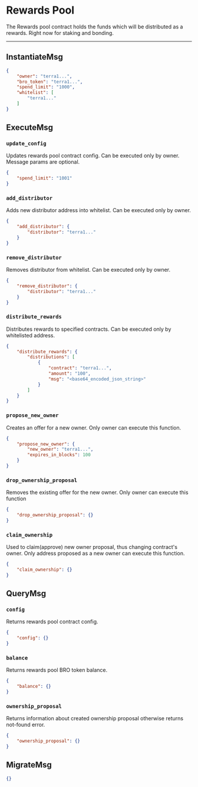 # Rewards Pool

The Rewards pool contract holds the funds which will be distributed as a rewards.
Right now for staking and bonding.

---
## InstantiateMsg

```json
{
    "owner": "terra1...",
    "bro_token": "terra1...",
    "spend_limit": "1000",
    "whitelist": [
        "terra1..."
    ]
}
```

## ExecuteMsg

### `update_config`

Updates rewards pool contract config. Can be executed only by owner.
Message params are optional.

```json
{
    "spend_limit": "1001"
}
```

### `add_distributor`

Adds new distributor address into whitelist. Can be executed only by owner.

```json
{
    "add_distributor": {
        "distributor": "terra1..."
    }
}
```

### `remove_distributor`

Removes distributor from whitelist. Can be executed only by owner.

```json
{
    "remove_distributor": {
        "distributor": "terra1..."
    }
}
```

### `distribute_rewards`

Distributes rewards to specified contracts.
Can be executed only by whitelisted address.

```json
{
    "distribute_rewards": {
        "distributions": [
            {
                "contract": "terra1...",
                "amount": "100",
                "msg": "<base64_encoded_json_string>"
            }
        ]
    }
}
```

### `propose_new_owner`

Creates an offer for a new owner. Only owner can execute this function.

```json
{
    "propose_new_owner": {
        "new_owner": "terra1...",
        "expires_in_blocks": 100
    }
}
```

### `drop_ownership_proposal`

Removes the existing offer for the new owner. Only owner can execute this function

```json
{
    "drop_ownership_proposal": {}
}
```

### `claim_ownership`

Used to claim(approve) new owner proposal, thus changing contract's owner.
Only address proposed as a new owner can execute this function.

```json
{
    "claim_ownership": {}
}
```

## QueryMsg

### `config`

Returns rewards pool contract config.

```json
{
    "config": {}
}
```

### `balance`

Returns rewards pool BRO token balance.

```json
{
    "balance": {}
}
```

### `ownership_proposal`

Returns information about created ownership proposal otherwise returns not-found error.

```json
{
    "ownership_proposal": {}
}
```

## MigrateMsg

```json
{}
```
